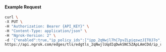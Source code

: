 <!-- Code generated for API Clients. DO NOT EDIT. -->

#### Example Request

```bash
curl \
-X PUT \
-H "Authorization: Bearer {API_KEY}" \
-H "Content-Type: application/json" \
-H "Ngrok-Version: 2" \
-d '{"enabled":true,"ip_policy_ids":["ipp_2qNwjl7hC7pvZLpiqswzJITOJ7o","ipp_2qNwjn3L2cd2cgzvVt1NTPHQSKg"]}' \
https://api.ngrok.com/edges/tls/edgtls_2qNwjlUqdIqDwkSNC5ZApLAmCDd/ip_restriction
```
